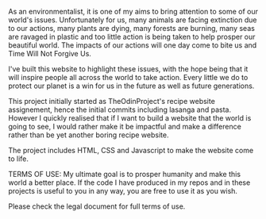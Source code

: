 As an environmentalist, it is one of my aims to bring attention to some of our world's issues. Unfortunately for us, many animals are facing extinction due to our actions, many plants are dying, many forests are burning, many seas are ravaged in plastic and too little action is being taken to help prosper our beautiful world. The impacts of our actions will one day come to bite us and Time Will Not Forgive Us.

I've built this website to highlight these issues, with the hope being that it will inspire people all across the world to take action. Every little we do to protect our planet is a win for us in the future as well as future generations.

This project initially started as TheOdinProject's recipe website assignement, hence the initial commits including lasanga and pasta. However I quickly realised that if I want to build a website that the world is going to see, I would rather make it be impactful and make a difference rather than be yet another boring recipe website.

The project includes HTML, CSS and Javascript to make the website come to life.

TERMS OF USE: 
My ultimate goal is to prosper humanity and make this world a better place. If the code I have produced in my repos and in these projects is useful to you in any way, you are free to use it as you wish. 

Please check the legal document for full terms of use.

